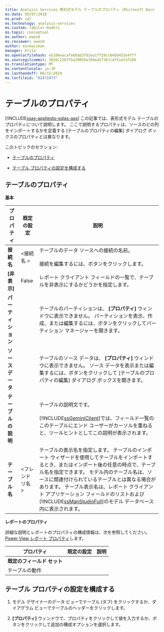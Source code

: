 ```yaml
---
title: Analysis Services 表形式モデル テーブルのプロパティ |Microsoft Docs
ms.date: 05/07/2018
ms.prod: sql
ms.technology: analysis-services
ms.custom: tabular-models
ms.topic: conceptual
ms.author: owend
ms.reviewer: owend
author: minewiskan
manager: kfile
ms.openlocfilehash: e5104eacafe60ab3fd1ea1ff29cc64b8453e4ff7
ms.sourcegitcommit: 3026c22b7fba19059a769ea5f367c4f51efaf286
ms.translationtype: MT
ms.contentlocale: ja-JP
ms.lasthandoff: 06/15/2019
ms.locfileid: "62471973"
---
```

# <a name="table-properties"></a>テーブルのプロパティ 
[!INCLUDE[ssas-appliesto-sqlas-aas](../../includes/ssas-appliesto-sqlas-aas.md)]
  この記事では、表形式モデル テーブルのプロパティについて説明します。 ここで説明するプロパティは、ソースのどの列をインポートするかを定義する [テーブルのプロパティの編集] ダイアログ ボックスのプロパティとは異なります。  
  
 このトピックのセクション:  
  
-   [テーブルのプロパティ](#bkmk_properties)  
  
-   [テーブル プロパティの設定を構成する](#bkmk_config_prop)  
  
##  <a name="bkmk_properties"></a> テーブルのプロパティ  
 **基本**  
  
|プロパティ|既定の設定|説明|  
|--------------|---------------------|-----------------|  
|**接続名**|\<接続名 >|テーブルのデータ ソースへの接続の名前。<br /><br /> 接続を編集するには、ボタンをクリックします。|  
|**[非表示]**|False|レポート クライアント フィールドの一覧で、テーブルを非表示にするかどうかを指定します。|  
|**パーティション**||テーブルのパーティションは、 **[プロパティ]** ウィンドウに表示できません。 パーティションを表示、作成、または編集するには、ボタンをクリックしてパーティション マネージャーを開きます。|  
|**ソース データ**||テーブルのソース データは、 **[プロパティ]** ウィンドウに表示できません。 ソース データを表示または編集するには、ボタンをクリックして [テーブルのプロパティの編集] ダイアログ ボックスを開きます。|  
|**テーブルの説明**||テーブルの説明文です。<br /><br /> [!INCLUDE[ssGeminiClient](../../includes/ssgeminiclient-md.md)]では、フィールド一覧のこのテーブルにエンド ユーザーがカーソルを重ねると、ツールヒントとしてこの説明が表示されます。|  
|**テーブル名**|\<フレンドリ名 >|テーブルの表示名を指定します。 テーブルのインポート ウィザードを使用してテーブルをインポートするとき、またはインポート後の任意の時点で、テーブル名を指定できます。 モデル内のテーブル名は、ソースに関連付けられているテーブルとは異なる場合があります。 テーブル表示名は、レポート クライアント アプリケーション フィールドのリストおよび [!INCLUDE[ssManStudioFull](../../includes/ssmanstudiofull-md.md)]のモデル データベース内に表示されます。|  
  
 **レポートのプロパティ**  
  
 詳細な説明とレポートのプロパティの構成情報は、次を参照してください。 [Power View レポート プロパティ](../../analysis-services/tabular-models/power-view-reporting-properties-ssas-tabular.md)します。  
  
|プロパティ|既定の設定|説明|  
|--------------|---------------------|-----------------|  
|**既定のフィールド セット**|||  
|テーブルの動作|||  
  
##  <a name="bkmk_config_prop"></a> テーブル プロパティの設定を構成する  
  
1.  モデル デザイナーのデータ ビューでテーブル (タブ) をクリックするか、ダイアグラム ビューでテーブルのヘッダーをクリックします。  
  
2.  **[プロパティ]** ウィンドウで、プロパティをクリックして値を入力するか、ボタンをクリックして追加の構成オプションを選択します。  
  
  
